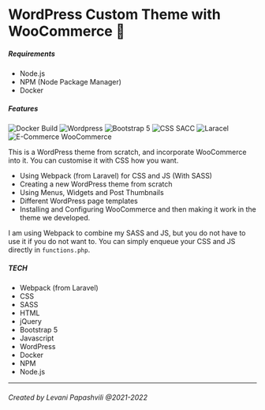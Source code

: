 # WordPress Custom Theme with WooCommerce :art:

##### Requirements

- Node.js
- NPM (Node Package Manager)
- Docker

##### Features

![Docker Build](https://img.shields.io/badge/Docker-00b6f0.svg)
![Wordpress](https://img.shields.io/badge/-WordPress-informational.svg)
![Bootstrap 5](https://img.shields.io/badge/5-Bootstrap-blueviolet)
![CSS SACC](https://img.shields.io/badge/CSS-SASS-ff69b4)
![Laracel](https://img.shields.io/badge/Build-Laracel-red)
![E-Commerce WooCommerce](https://img.shields.io/badge/E--Commerce-WooCommerce-blueviolet)

This is a WordPress theme from scratch, and incorporate WooCommerce into it. You can customise it with CSS how you want.

- Using Webpack (from Laravel) for CSS and JS (With SASS)
- Creating a new WordPress theme from scratch
- Using Menus, Widgets and Post Thumbnails
- Different WordPress page templates
- Installing and Configuring WooCommerce and then making it work in the theme we developed.

I am using Webpack to combine my SASS and JS, but you do not have to use it if you do not want to. You can simply enqueue your CSS and JS directly in `functions.php`.

##### TECH

- Webpack (from Laravel)
- CSS
- SASS
- HTML
- jQuery
- Bootstrap 5
- Javascript
- WordPress
- Docker
- NPM
- Node.js

<hr>

###### Created by Levani Papashvili @2021-2022

<!-- ### To access phpmyadmin, go to http://localhost:8080/ Username: root Password: somewordpress -->
<!-- ### To access wordpress, go to http://localhost Username: admin Password: admin -->

<!-- ## to make scss work npm install or npm i then npm run watch  -->
<!-- Bootstrap v5.1.3 -->
